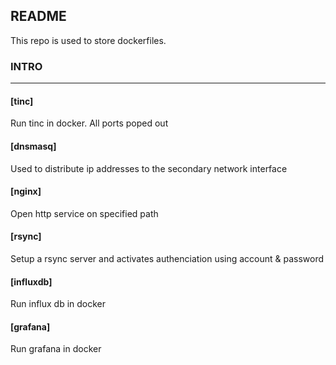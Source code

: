 ## README

This repo is used to store dockerfiles.

### INTRO
-------------------------
#### [tinc]
Run tinc in docker. All ports poped out

#### [dnsmasq]
Used to distribute ip addresses to the secondary network interface

#### [nginx]
Open http service on specified path

#### [rsync]
Setup a rsync server and activates authenciation using account & password

#### [influxdb]
Run influx db in docker

#### [grafana]
Run grafana in docker
